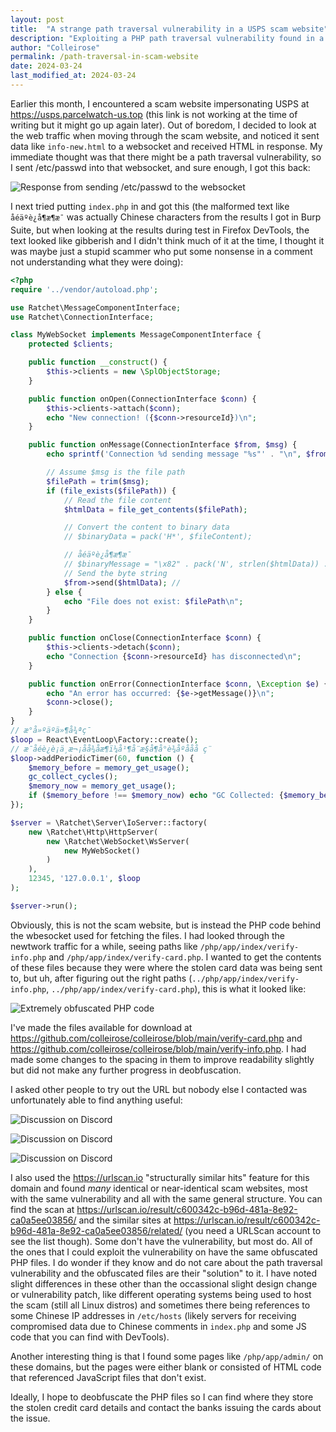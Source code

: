 ```yaml
---
layout: post
title:  "A strange path traversal vulnerability in a USPS scam website"
description: "Exploiting a PHP path traversal vulnerability found in a USPS scam website"
author: "Colleirose"
permalink: /path-traversal-in-scam-website
date: 2024-03-24
last_modified_at: 2024-03-24
---
```


Earlier this month, I encountered a scam website impersonating USPS at https://usps.parcelwatch-us.top (this link is not working at the time of writing but it might go up again later). Out of boredom, I decided to look at the web traffic when moving through the scam website, and noticed it sent data like `info-new.html` to a websocket and received HTML in response. My immediate thought was that there might be a path traversal vulnerability, so I sent /etc/passwd into that websocket, and sure enough, I got this back:

![Response from sending /etc/passwd to the websocket](/assets/img/exploiting%20path%20traversal%20vulnerabilities.png)

I next tried putting `index.php` in and got this (the malformed text like `åéäºè¿å¶æ¶æ¯` was actually Chinese characters from the results I got in Burp Suite, but when looking at the results during test in Firefox DevTools, the text looked like gibberish and I didn't think much of it at the time, I thought it was maybe just a stupid scammer who put some nonsense in a comment not understanding what they were doing):
```php
<?php
require '../vendor/autoload.php';

use Ratchet\MessageComponentInterface;
use Ratchet\ConnectionInterface;

class MyWebSocket implements MessageComponentInterface {
    protected $clients;

    public function __construct() {
        $this->clients = new \SplObjectStorage;
    }

    public function onOpen(ConnectionInterface $conn) {
        $this->clients->attach($conn);
        echo "New connection! ({$conn->resourceId})\n";
    }

    public function onMessage(ConnectionInterface $from, $msg) {
        echo sprintf('Connection %d sending message "%s"' . "\n", $from->resourceId, $msg);

        // Assume $msg is the file path
        $filePath = trim($msg);
        if (file_exists($filePath)) {
            // Read the file content
            $htmlData = file_get_contents($filePath);

            // Convert the content to binary data
            // $binaryData = pack('H*', $fileContent);

            // åéäºè¿å¶æ¶æ¯
            // $binaryMessage = "\x82" . pack('N', strlen($htmlData)) . $htmlData;
            // Send the byte string
            $from->send($htmlData); //
        } else {
            echo "File does not exist: $filePath\n";
        }
    }

    public function onClose(ConnectionInterface $conn) {
        $this->clients->detach($conn);
        echo "Connection {$conn->resourceId} has disconnected\n";
    }

    public function onError(ConnectionInterface $conn, \Exception $e) {
        echo "An error has occurred: {$e->getMessage()}\n";
        $conn->close();
    }
}
// æ°å»ºäºä»¶å¾ªç¯
$loop = React\EventLoop\Factory::create();
// æ¯åéè¿è¡ä¸æ¬¡åå¾åæ¶ï¼å¹¶å¨æ§å¶å°è¾åºåå­å ç¨
$loop->addPeriodicTimer(60, function () {
    $memory_before = memory_get_usage();
    gc_collect_cycles();
    $memory_now = memory_get_usage();
    if ($memory_before !== $memory_now) echo "GC Collected: {$memory_before} bytes -> {$memory_now} bytes\n";
});

$server = \Ratchet\Server\IoServer::factory(
    new \Ratchet\Http\HttpServer(
        new \Ratchet\WebSocket\WsServer(
            new MyWebSocket()
        )
    ),
    12345, '127.0.0.1', $loop
);

$server->run();
```

Obviously, this is not the scam website, but is instead the PHP code behind the wbesocket used for fetching the files. I had looked through the newtwork traffic for a while, seeing paths like `/php/app/index/verify-info.php` and `/php/app/index/verify-card.php`. I wanted to get the contents of these files because they were where the stolen card data was being sent to, but uh, after figuring out the right paths (`../php/app/index/verify-info.php`, `../php/app/index/verify-card.php`), this is what it looked like:

![Extremely obfuscated PHP code](/assets/img/obfuscated%20php%20code.png)

I've made the files available for download at https://github.com/colleirose/colleirose/blob/main/verify-card.php and https://github.com/colleirose/colleirose/blob/main/verify-info.php. I had made some changes to the spacing in them to improve readability slightly but did not make any further progress in deobfuscation.

I asked other people to try out the URL but nobody else I contacted was unfortunately able to find anything useful:

![Discussion on Discord](/assets/img/discussion%20of%20php%20obfuscation%20on%20discord%201.png)

![Discussion on Discord](/assets/img/discussion%20of%20php%20obfuscation%20on%20discord%202.png)

![Discussion on Discord](/assets/img/discussion%20of%20php%20obfuscation%20on%20discord%203.png)

I also used the https://urlscan.io "structurally similar hits" feature for this domain and found *many* identical or near-identical scam websites, most with the same vulnerability and all with the same general structure. You can find the scan at https://urlscan.io/result/c600342c-b96d-481a-8e92-ca0a5ee03856/ and the similar sites at https://urlscan.io/result/c600342c-b96d-481a-8e92-ca0a5ee03856/related/ (you need a URLScan account to see the list though). Some don't have the vulnerability, but most do. All of the ones that I could exploit the vulnerability on have the same obfuscated PHP files. I do wonder if they know and do not care about the path traversal vulnerability and the obfuscated files are their "solution" to it. I have noted slight differences in these other than the occassional slight design change or vulnerability patch, like different operating systems being used to host the scam (still all Linux distros) and sometimes there being references to some Chinese IP addresses in `/etc/hosts` (likely servers for receiving compromised data due to Chinese comments in `index.php` and some JS code that you can find with DevTools).

Another interesting thing is that I found some pages like `/php/app/admin/` on these domains, but the pages were either blank or consisted of HTML code that referenced JavaScript files that don't exist.

Ideally, I hope to deobfuscate the PHP files so I can find where they store the stolen credit card details and contact the banks issuing the cards about the issue.
